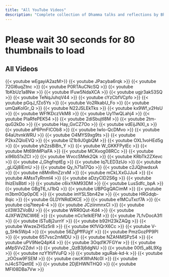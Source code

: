 ```yaml
---
title: "All YouTube Videos"
description: "Complete collection of Dhamma talks and reflections by Bhante Subhuti."
---
```


# Please wait 30 seconds for 80 thumbnails to load

## All Videos
{{< youtube wEgayiA2azM>}}
{{< youtube JPacyba6rqk >}}
{{< youtube 72Gl6uqZtnc >}}
{{< youtube P0RTAuCNcSQ >}}
{{< youtube 1bKbUz1a8Nw >}}
{{< youtube lFuw5NdaXCA >}}
{{< youtube ugjr3ak53SQ >}}
{{< youtube TeNqJuhqV44 >}}
{{< youtube cYzCbfVCpfo >}}
{{< youtube pGqJ_fZo5Ys >}}
{{< youtube Vo2RkabU_Fo >}}
{{< youtube umQaKolGr_Q >}}
{{< youtube N22JSLEkTks >}}
{{< youtube kx9Wf_v2HsU >}}
{{< youtube WFfKDczVkM8 >}}
{{< youtube Uy11wQLahj4 >}}
{{< youtube PIaRfePEK54 >}}
{{< youtube 2diSbujtI8M >}}
{{< youtube 2tm-quG2kDo >}}
{{< youtube Hay_GxCZ7Oo >}}
{{< youtube vdEijJNXl_s >}}
{{< youtube aP6PmFICOb8 >}}
{{< youtube lwIo-QcDMvo >}}
{{< youtube 64aUtvnkWRU >}}
{{< youtube O4MYS9xg9ts >}}
{{< youtube P2kxZQloEVQ >}}
{{< youtube lZ1b9J0gbQM >}}
{{< youtube OXL1voHEd5g >}}
{{< youtube yh2zsBiBn_Y >}}
{{< youtube W_GKKFPytEc >}}
{{< youtube Mt69hMPiaFA >}}
{{< youtube MCKvog08RCc >}}
{{< youtube xi96bS1xZCI >}}
{{< youtube WvccSMek2Qk >}}
{{< youtube KRbTk2ZXevc >}}
{{< youtube J_GhgfnptEg >}}
{{< youtube Iq7LED3zIJo >}}
{{< youtube _gLiQj8IEmU >}}
{{< youtube Qy_h71a17Qo >}}
{{< youtube c2JQjhwdsxA >}}
{{< youtube n8MnRmZzrxM >}}
{{< youtube mCkLXxGJJu4 >}}
{{< youtube AMsxTyRnml4 >}}
{{< youtube aDzyClD2S6g >}}
{{< youtube lhizElsBbtI >}}
{{< youtube c6ixYAM93DM >}}
{{< youtube LusSdfc_bpA >}}
{{< youtube GBgT6_rJ1bQ >}}
{{< youtube UBPGgQACimM >}}
{{< youtube m3bm0Op0pOE >}}
{{< youtube imYSL5bn42w >}}
{{< youtube HRGdqb-8qic >}}
{{< youtube GLDYNRdDKCE >}}
{{< youtube e1MCuTxcf7A >}}
{{< youtube ciq7teey4-4 >}}
{{< youtube JCziinmnxCI >}}
{{< youtube ciI3W3ZVoBU >}}
{{< youtube WRR0Qut-Kd4 >}}
{{< youtube 4JXFWZNCW6E >}}
{{< youtube nCc1eIklEFM >}}
{{< youtube 7LfvDocA3fI >}}
{{< youtube iSTu8j2urnY >}}
{{< youtube b92H23kZAQg >}}
{{< youtube WwzeZHSz5r8 >}}
{{< youtube tKfViQrX6Cc >}}
{{< youtube V-g_SHk5Wp4 >}}
{{< youtube 56ZgPffPJgY >}}
{{< youtube PmzGozPP9PI >}}
{{< youtube 657vsc2mMDU >}}
{{< youtube NZAf4MSPz54 >}}
{{< youtube uPV9NeQ4pK4 >}}
{{< youtube 3Oqd1K7FGYw >}}
{{< youtube aMpSVv2ZdvI >}}
{{< youtube _QzB3j6dgNU >}}
{{< youtube 00t5_a8L9Xg >}}
{{< youtube nzY1tVfVuFQ >}}
{{< youtube xguRak-kd-k >}}
{{< youtube _zOOsw9FSEM >}}
{{< youtube cwcKWhANc0I >}}
{{< youtube nJ4cSTQet0E >}}
{{< youtube 2DjEHWNTHQ0 >}}
{{< youtube MFl08DBa7Vw >}}
